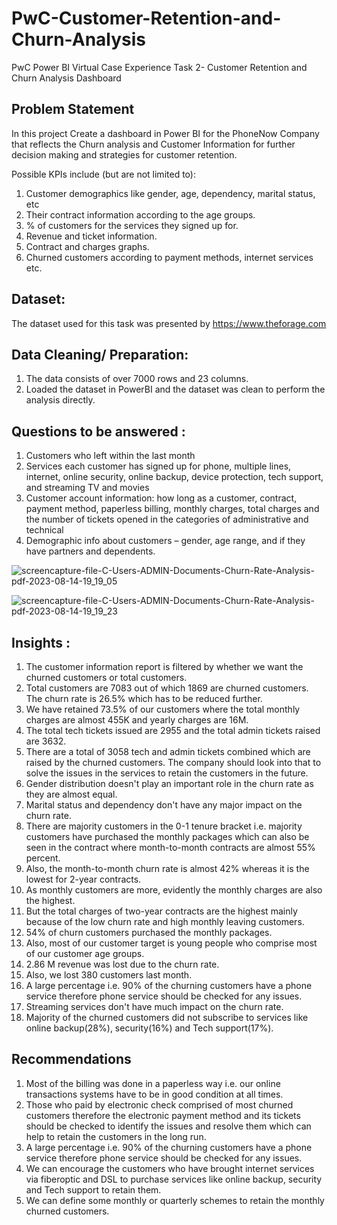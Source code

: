 # PwC-Customer-Retention-and-Churn-Analysis
PwC Power BI Virtual Case Experience Task 2- Customer Retention and Churn Analysis Dashboard

## Problem Statement
In this project Create a dashboard in Power BI for the PhoneNow Company that reflects the Churn analysis and Customer Information for further decision making and strategies for customer retention.

Possible KPIs include (but are not limited to):

1. Customer demographics like gender, age, dependency, marital status, etc
2. Their contract information according to the age groups.
3. % of customers for the services they signed up for.
4. Revenue and ticket information.
5. Contract and charges graphs.
6. Churned customers according to payment methods, internet services etc.

 ## Dataset:
The dataset used for this task was presented by https://www.theforage.com

## Data Cleaning/ Preparation:
1. The data consists of over 7000 rows and 23 columns.
2. Loaded the dataset in PowerBI and the dataset was clean to perform the analysis directly.

## Questions to be answered :
1. Customers who left within the last month
2. Services each customer has signed up for phone, multiple lines, internet, online security, online backup, device protection, tech support, and streaming TV and movies
3. Customer account information: how long as a customer, contract, payment method, paperless billing, monthly charges, total charges and the number of tickets opened in the categories of administrative and technical
4. Demographic info about customers – gender, age range, and if they have partners and dependents.

   
![screencapture-file-C-Users-ADMIN-Documents-Churn-Rate-Analysis-pdf-2023-08-14-19_19_05](https://github.com/rasikasalvi4801/PwC-Customer-Retention-and-Churn-Analysis/assets/72073065/426b9fee-ed52-4c7a-92fd-fbdbfb4fcc94)

![screencapture-file-C-Users-ADMIN-Documents-Churn-Rate-Analysis-pdf-2023-08-14-19_19_23](https://github.com/rasikasalvi4801/PwC-Customer-Retention-and-Churn-Analysis/assets/72073065/e8571a1f-e1d7-44db-b285-b2af73a1289b)

## Insights :
1. The customer information report is filtered by whether we want the churned customers or total customers.
2. Total customers are 7083 out of which 1869 are churned customers. The churn rate is 26.5% which has to be reduced further.
3. We have retained 73.5% of our customers where the total monthly charges are almost 455K and yearly charges are 16M.
4. The total tech tickets issued are 2955 and the total admin tickets raised are 3632.
5. There are a total of 3058 tech and admin tickets combined which are raised by the churned customers. The company should look into that to solve the issues in the services to retain the customers in the future.
6. Gender distribution doesn't play an important role in the churn rate as they are almost equal.
7. Marital status and dependency don't have any major impact on the churn rate.
8. There are majority customers in the 0-1 tenure bracket i.e. majority customers have purchased the monthly packages which can also be seen in the contract where month-to-month contracts are almost 55% percent.
9. Also, the month-to-month churn rate is almost 42% whereas it is the lowest for 2-year contracts.
10. As monthly customers are more, evidently the monthly charges are also the highest.
11. But the total charges of two-year contracts are the highest mainly because of the low churn rate and high monthly leaving customers. 
12. 54% of churn customers purchased the monthly packages.
13. Also, most of our customer target is young people who comprise most of our customer age groups.
14. 2.86 M revenue was lost due to the churn rate.
15. Also, we lost 380 customers last month.
16. A large percentage i.e. 90% of the churning customers have a phone service therefore phone service should be checked for any issues.
17. Streaming services don't have much impact on the churn rate.
18. Majority of the churned customers did not subscribe to services like online backup(28%), security(16%) and Tech support(17%).

## Recommendations 
1. Most of the billing was done in a paperless way i.e. our online transactions systems have to be in good condition at all times.
2. Those who paid by electronic check comprised of most churned customers therefore the electronic payment method and its tickets should be checked to identify the issues and resolve them which can help to retain the customers in the long run.
3.  A large percentage i.e. 90% of the churning customers have a phone service therefore phone service should be checked for any issues.
4.  We can encourage the customers who have brought internet services via fiberoptic and DSL to purchase services like online backup, security and Tech support to retain them.
5.  We can define some monthly or quarterly schemes to retain the monthly churned customers.


